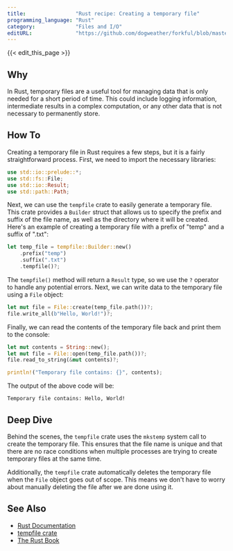 ```yaml
---
title:                "Rust recipe: Creating a temporary file"
programming_language: "Rust"
category:             "Files and I/O"
editURL:              "https://github.com/dogweather/forkful/blob/master/content/en/rust/creating-a-temporary-file.md"
---
```


{{< edit_this_page >}}

## Why

In Rust, temporary files are a useful tool for managing data that is only needed for a short period of time. This could include logging information, intermediate results in a complex computation, or any other data that is not necessary to permanently store.

## How To

Creating a temporary file in Rust requires a few steps, but it is a fairly straightforward process. First, we need to import the necessary libraries:

```Rust
use std::io::prelude::*;
use std::fs::File;
use std::io::Result;
use std::path::Path;
```

Next, we can use the `tempfile` crate to easily generate a temporary file. This crate provides a `Builder` struct that allows us to specify the prefix and suffix of the file name, as well as the directory where it will be created. Here's an example of creating a temporary file with a prefix of "temp" and a suffix of ".txt":

```Rust
let temp_file = tempfile::Builder::new()
    .prefix("temp")
    .suffix(".txt")
    .tempfile()?;
```

The `tempfile()` method will return a `Result` type, so we use the `?` operator to handle any potential errors. Next, we can write data to the temporary file using a `File` object:

```Rust
let mut file = File::create(temp_file.path())?;
file.write_all(b"Hello, World!")?;
```

Finally, we can read the contents of the temporary file back and print them to the console:

```Rust
let mut contents = String::new();
let mut file = File::open(temp_file.path())?;
file.read_to_string(&mut contents)?;

println!("Temporary file contains: {}", contents);
```

The output of the above code will be:

```
Temporary file contains: Hello, World!
```

## Deep Dive

Behind the scenes, the `tempfile` crate uses the `mkstemp` system call to create the temporary file. This ensures that the file name is unique and that there are no race conditions when multiple processes are trying to create temporary files at the same time.

Additionally, the `tempfile` crate automatically deletes the temporary file when the `File` object goes out of scope. This means we don't have to worry about manually deleting the file after we are done using it.

## See Also

- [Rust Documentation](https://doc.rust-lang.org/)
- [tempfile crate](https://crates.io/crates/tempfile)
- [The Rust Book](https://doc.rust-lang.org/stable/book/)